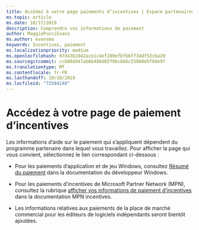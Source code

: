 ```yaml
---
title: Accédez à votre page paiements d’incentives | Espace partenaires
ms.topic: article
ms.date: 10/17/2019
description: Comprendre vos informations de paiement
author: MaggiePucciEvans
ms.author: evansma
keywords: Incentives, paiement
ms.localizationpriority: medium
ms.openlocfilehash: 97d43b2d42ace1c4ef289efbfb6ff34df53cba20
ms.sourcegitcommit: ccb08d947ab6b488d02f9bcbb6c550b0d5f0de9f
ms.translationtype: MT
ms.contentlocale: fr-FR
ms.lasthandoff: 10/18/2019
ms.locfileid: "72584248"
---
```

# <a name="access-your-incentives-payouts-page"></a>Accédez à votre page de paiement d’incentives

Les informations d’aide sur le paiement qui s’appliquent dépendent du programme partenaire dans lequel vous travaillez. Pour afficher la page qui vous convient, sélectionnez le lien correspondant ci-dessous :

- Pour les paiements d’application et de jeu Windows, consultez [Résumé du paiement](https://docs.microsoft.com/en-us/windows/uwp/publish/payout-summary) dans la documentation du développeur Windows.

- Pour les paiements d’incentives de Microsoft Partner Network (MPN), consultez la rubrique [afficher vos informations de paiement d’incentives](understand-incentive-payouts.md) dans la documentation MPN incentives.

- Les informations relatives aux paiements de la place de marché commercial pour les éditeurs de logiciels indépendants seront bientôt ajoutées.

